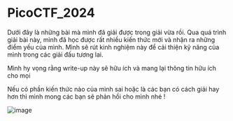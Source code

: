 # PicoCTF_2024

Dưới đây là những bài mà mình đã giải được trong giải vừa rồi. Qua quá trình giải bài này, mình đã học được rất nhiều kiến thức mới và nhận ra những điểm yếu của mình. Mình sẽ rút kinh nghiệm này để cải thiện kỹ năng của mình trong các giải đấu tương lai.

Mình hy vọng rằng write-up này sẽ hữu ích và mang lại thông tin hữu ích cho mọi 

Nếu có phần kiến thức nào của mình sai hoặc là các bạn có cách giải hay hơn thì mình mong các bạn sẽ phản hồi cho mình nhé ! 

![image](https://github.com/daglongg/PicoCTF_2024/assets/138242812/3db29981-ba71-43ed-9758-15008fa7f763)

